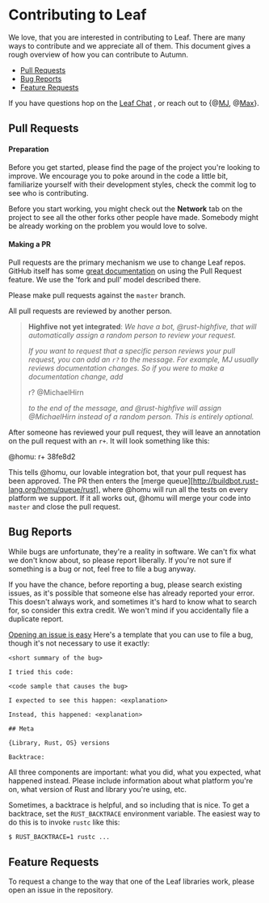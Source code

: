 # Contributing to Leaf

We love, that you are interested in contributing to Leaf. There are many ways
to contribute and we appreciate all of them. This document gives a rough
overview of how you can contribute to Autumn.

* [Pull Requests](#pull-requests)
* [Bug Reports](#bug-reports)
* [Feature Requests](#feature-requests)

If you have questions hop on the [Leaf Chat](https://gitter.im/autumnai/leaf)
, or reach out to {@[MJ](https://twitter.com/mjhirn), @[Max](https://twitter.com/hobofan)}.

## Pull Requests

#### Preparation

Before you get started, please find the page of the project you're looking to
improve. We encourage you to poke around in the code a little bit, familiarize
yourself with their development styles, check the commit log to see who is
contributing.

Before you start working, you might check out the **Network** tab on the project
to see all the other forks other people have made. Somebody might be already
working on the problem you would love to solve.

#### Making a PR

Pull requests are the primary mechanism we use to change Leaf repos. GitHub
itself has some [great documentation](https://help.github.com/articles/using-pull-requests/)
on using the Pull Request feature. We use the 'fork and pull' model described
there.

Please make pull requests against the `master` branch.

All pull requests are reviewed by another person.

> **Highfive not yet integrated**:
> *We have a bot, @rust-highfive, that will automatically assign a random*
> *person to review your request.*
>
> *If you want to request that a specific person reviews your pull request,*
> *you can add an `r?` to the message. For example, MJ usually reviews*
> *documentation changes. So if you were to make a documentation change, add*
>
>    r? @MichaelHirn
>
> *to the end of the message, and @rust-highfive will assign @MichaelHirn*
> *instead of a random person. This is entirely optional.*

After someone has reviewed your pull request, they will leave an annotation
on the pull request with an `r+`. It will look something like this:

   @homu: r+ 38fe8d2

This tells @homu, our lovable integration bot, that your pull request has
been approved. The PR then enters the
[merge queue][http://buildbot.rust-lang.org/homu/queue/rust], where
@homu will run all the tests on every platform we support. If it all works
out, @homu will merge your code into `master` and close the pull request.

## Bug Reports

While bugs are unfortunate, they're a reality in software. We can't fix what we
don't know about, so please report liberally. If you're not sure if something
is a bug or not, feel free to file a bug anyway.

If you have the chance, before reporting a bug, please search existing issues,
as it's possible that someone else has already reported your error. This doesn't
always work, and sometimes it's hard to know what to search for, so consider this
extra credit. We won't mind if you accidentally file a duplicate report.

[Opening an issue is easy](https://guides.github.com/features/issues/)
Here's a template that you can use to file a bug, though it's not necessary to
use it exactly:

    <short summary of the bug>

    I tried this code:

    <code sample that causes the bug>

    I expected to see this happen: <explanation>

    Instead, this happened: <explanation>

    ## Meta

    {Library, Rust, OS} versions

    Backtrace:

All three components are important: what you did, what you expected, what
happened instead. Please include information about what platform you're on, what
version of Rust and library you're using, etc.

Sometimes, a backtrace is helpful, and so including that is nice. To get
a backtrace, set the `RUST_BACKTRACE` environment variable. The easiest way
to do this is to invoke `rustc` like this:

```bash
$ RUST_BACKTRACE=1 rustc ...
```

## Feature Requests

To request a change to the way that one of the Leaf libraries work, please
open an issue in the repository.
